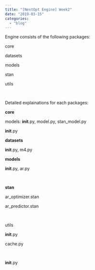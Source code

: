 ```yaml
---
title: "[NextOpt Engine] Week2"
date: "2019-03-15"
categories: 
  - "blog"
---
```


Engine consists of the following packages:

core

datasets

models

stan

utils

 

Detailed explainations for each packages:

**core**

models: **init**.py, model.py, stan\_model.py

**init**.py

**datasets**

**init**.py, m4.py

**models**

**init**.py, ar.py

 

**stan**

ar\_optimizer.stan

ar\_predictor.stan

 

utils

**init**.py

cache.py

 

**init**.py
